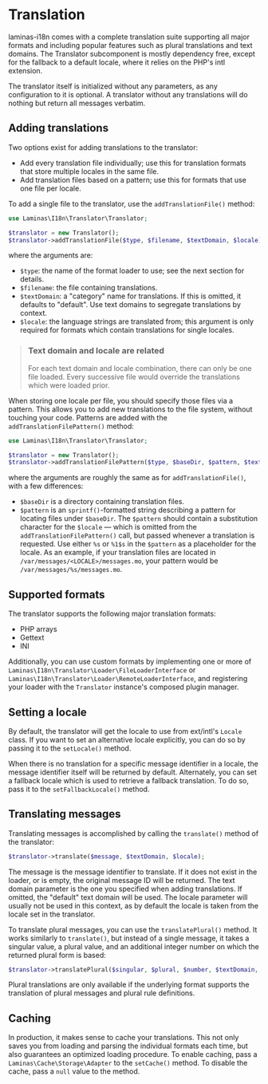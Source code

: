 # Translation

laminas-i18n comes with a complete translation suite supporting all major formats
and including popular features such as plural translations and text domains. The
Translator subcomponent is mostly dependency free, except for the fallback to a
default locale, where it relies on the PHP's intl extension.

The translator itself is initialized without any parameters, as any
configuration to it is optional. A translator without any translations will do
nothing but return all messages verbatim.

## Adding translations

Two options exist for adding translations to the translator:

- Add every translation file individually; use this for translation formats that
  store multiple locales in the same file.
- Add translation files based on a pattern; use this for formats that use one
  file per locale.

To add a single file to the translator, use the `addTranslationFile()` method:

```php
use Laminas\I18n\Translator\Translator;

$translator = new Translator();
$translator->addTranslationFile($type, $filename, $textDomain, $locale);
```

where the arguments are:

- `$type`: the name of the format loader to use; see the next section for
  details.
- `$filename`: the file containing translations.
- `$textDomain`: a "category" name for translations. If this is omitted, it
  defaults to "default". Use text domains to segregate translations by context.
- `$locale`: the language strings are translated from; this argument is only
  required for formats which contain translations for single locales.

> ### Text domain and locale are related
>
> For each text domain and locale combination, there can only be one file
> loaded. Every successive file would override the translations which were
> loaded prior.

When storing one locale per file, you should specify those files via a pattern.
This allows you to add new translations to the file system, without touching
your code. Patterns are added with the `addTranslationFilePattern()` method:

```php
use Laminas\I18n\Translator\Translator;

$translator = new Translator();
$translator->addTranslationFilePattern($type, $baseDir, $pattern, $textDomain);
```

where the arguments are roughly the same as for `addTranslationFile()`, with a
few differences:

- `$baseDir` is a directory containing translation files.
- `$pattern` is an `sprintf()`-formatted string describing a pattern for
  locating files under `$baseDir`. The `$pattern` should contain a substitution
  character for the `$locale` &mdash; which is omitted from the
  `addTranslationFilePattern()` call, but passed whenever a translation is
  requested. Use either `%s` or `%1$s` in the `$pattern` as a placeholder for
  the locale. As an example, if your translation files are located in
  `/var/messages/<LOCALE>/messages.mo`, your pattern would be
  `/var/messages/%s/messages.mo`.

## Supported formats

The translator supports the following major translation formats:

- PHP arrays
- Gettext
- INI

Additionally, you can use custom formats by implementing one or more of
`Laminas\I18n\Translator\Loader\FileLoaderInterface` or
`Laminas\I18n\Translator\Loader\RemoteLoaderInterface`, and registering your loader
with the `Translator` instance's composed plugin manager.

## Setting a locale

By default, the translator will get the locale to use from ext/intl's `Locale`
class. If you want to set an alternative locale explicitly, you can do so by
passing it to the `setLocale()` method.

When there is no translation for a specific message identifier in a locale, the
message identifier itself will be returned by default. Alternately, you can set
a fallback locale which is used to retrieve a fallback translation. To do so,
pass it to the `setFallbackLocale()` method.

## Translating messages

Translating messages is accomplished by calling the `translate()` method of the
translator:

```php
$translator->translate($message, $textDomain, $locale);
```

The message is the message identifier to translate. If it does not exist in the
loader, or is empty, the original message ID will be returned. The text domain
parameter is the one you specified when adding translations. If omitted, the
"default" text domain will be used. The locale parameter will usually not be
used in this context, as by default the locale is taken from the locale set in
the translator.

To translate plural messages, you can use the `translatePlural()` method. It
works similarly to `translate()`, but instead of a single message, it takes a
singular value, a plural value, and an additional integer number on which the
returned plural form is based:

```php
$translator->translatePlural($singular, $plural, $number, $textDomain, $locale);
```

Plural translations are only available if the underlying format supports the
translation of plural messages and plural rule definitions.

## Caching

In production, it makes sense to cache your translations. This not only saves
you from loading and parsing the individual formats each time, but also
guarantees an optimized loading procedure. To enable caching, pass a
`Laminas\Cache\Storage\Adapter` to the `setCache()` method. To disable the cache,
pass a `null` value to the method.
